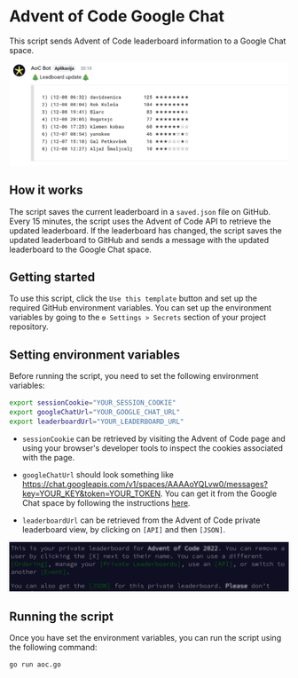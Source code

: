 # Advent of Code Google Chat
This script sends Advent of Code leaderboard information to a Google Chat space.

<p align="center"><img src="images/leaderboardUpdate.png" alt="leaderboardUpdate" width="800"/></p>

## How it works
The script saves the current leaderboard in a `saved.json` file on GitHub. Every 15 minutes, the script uses the Advent of Code API to retrieve the updated leaderboard. 
If the leaderboard has changed, the script saves the updated leaderboard to GitHub and sends a message with the updated leaderboard to the Google Chat space.

## Getting started
To use this script, click the `Use this template` button and set up the required GitHub environment variables. 
You can set up the environment variables by going to the  `⚙️ Settings > Secrets` section of your project repository.

## Setting environment variables
Before running the script, you need to set the following environment variables:

```bash
export sessionCookie="YOUR_SESSION_COOKIE"
export googleChatUrl="YOUR_GOOGLE_CHAT_URL"
export leaderboardUrl="YOUR_LEADERBOARD_URL"
```
- `sessionCookie` can be retrieved by visiting the Advent of Code page and using your browser's developer tools to inspect the cookies associated with the page.

- `googleChatUrl` should look something like https://chat.googleapis.com/v1/spaces/AAAAoYQLvw0/messages?key=YOUR_KEY&token=YOUR_TOKEN. You can get it from the Google Chat space by following the instructions [here](https://developers.google.com/chat/how-tos/webhooks#create_a_webhook).

- `leaderboardUrl` can be retrieved from the Advent of Code private leaderboard view, by clicking on `[API]` and then `[JSON]`.
<p align="center"><img src="images/aocApi.png" alt="aocApi" width="700"/></p>

## Running the script
Once you have set the environment variables, you can run the script using the following command:

```bash
go run aoc.go
```
